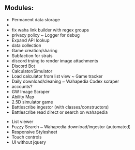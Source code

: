 ## Modules:
- Permanent data storage
-
- fix waha link builder with regex groups
- privacy policy
~ Logger for debug
- Expand API lookup
- data collection
- Game creation/sharing
- Subfaction for strats
- discord trying to render image attachments
- Discord Bot
- Calculator/Simulator
- Load calculator from list view
~ Game tracker
- Daily download/cleaning
~ Wahapedia Codex scraper
- accounts?
- GW Image Scraper
- Ability Map
- 2.5D simulator game
- Battlescribe ingestor (with classes/constructors)
- Battlescribe read direct or search on wahapedia
* List viewer
* Fuzzy Search
~ Wahapedia download/ingestor (automated)
* Responsive Stylesheet
* Touch controls
* UI without jquery

